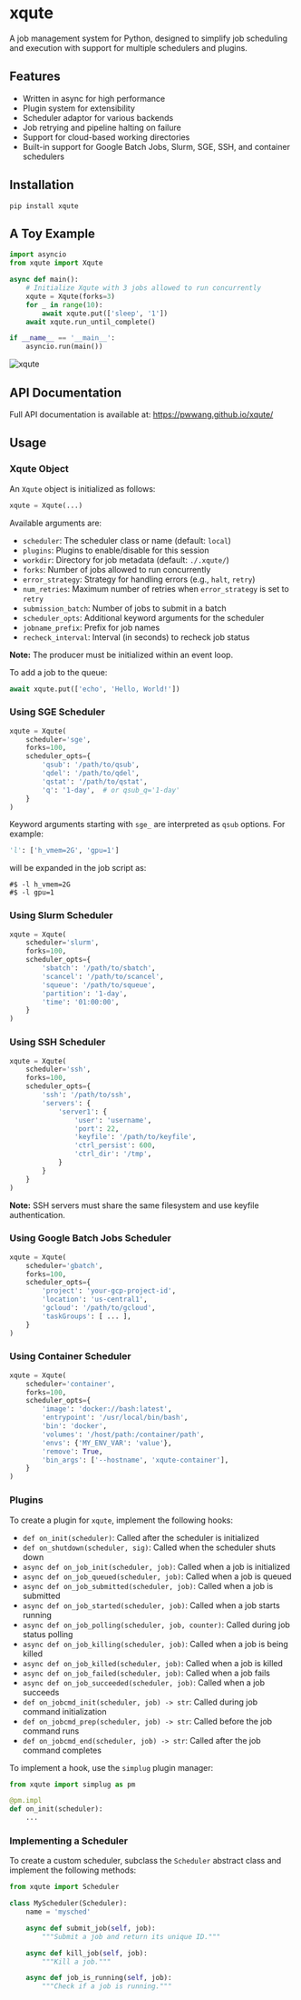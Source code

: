 # xqute

A job management system for Python, designed to simplify job scheduling and execution with support for multiple schedulers and plugins.

## Features

- Written in async for high performance
- Plugin system for extensibility
- Scheduler adaptor for various backends
- Job retrying and pipeline halting on failure
- Support for cloud-based working directories
- Built-in support for Google Batch Jobs, Slurm, SGE, SSH, and container schedulers

## Installation

```shell
pip install xqute
```

## A Toy Example

```python
import asyncio
from xqute import Xqute

async def main():
    # Initialize Xqute with 3 jobs allowed to run concurrently
    xqute = Xqute(forks=3)
    for _ in range(10):
        await xqute.put(['sleep', '1'])
    await xqute.run_until_complete()

if __name__ == '__main__':
    asyncio.run(main())
```

![xqute](./xqute.png)

## API Documentation

Full API documentation is available at: <https://pwwang.github.io/xqute/>

## Usage

### Xqute Object

An `Xqute` object is initialized as follows:

```python
xqute = Xqute(...)
```

Available arguments are:

- `scheduler`: The scheduler class or name (default: `local`)
- `plugins`: Plugins to enable/disable for this session
- `workdir`: Directory for job metadata (default: `./.xqute/`)
- `forks`: Number of jobs allowed to run concurrently
- `error_strategy`: Strategy for handling errors (e.g., `halt`, `retry`)
- `num_retries`: Maximum number of retries when `error_strategy` is set to `retry`
- `submission_batch`: Number of jobs to submit in a batch
- `scheduler_opts`: Additional keyword arguments for the scheduler
- `jobname_prefix`: Prefix for job names
- `recheck_interval`: Interval (in seconds) to recheck job status

**Note:** The producer must be initialized within an event loop.

To add a job to the queue:

```python
await xqute.put(['echo', 'Hello, World!'])
```

### Using SGE Scheduler

```python
xqute = Xqute(
    scheduler='sge',
    forks=100,
    scheduler_opts={
        'qsub': '/path/to/qsub',
        'qdel': '/path/to/qdel',
        'qstat': '/path/to/qstat',
        'q': '1-day',  # or qsub_q='1-day'
    }
)
```

Keyword arguments starting with `sge_` are interpreted as `qsub` options. For example:

```python
'l': ['h_vmem=2G', 'gpu=1']
```
will be expanded in the job script as:

```shell
#$ -l h_vmem=2G
#$ -l gpu=1
```

### Using Slurm Scheduler

```python
xqute = Xqute(
    scheduler='slurm',
    forks=100,
    scheduler_opts={
        'sbatch': '/path/to/sbatch',
        'scancel': '/path/to/scancel',
        'squeue': '/path/to/squeue',
        'partition': '1-day',
        'time': '01:00:00',
    }
)
```

### Using SSH Scheduler

```python
xqute = Xqute(
    scheduler='ssh',
    forks=100,
    scheduler_opts={
        'ssh': '/path/to/ssh',
        'servers': {
            'server1': {
                'user': 'username',
                'port': 22,
                'keyfile': '/path/to/keyfile',
                'ctrl_persist': 600,
                'ctrl_dir': '/tmp',
            }
        }
    }
)
```

**Note:** SSH servers must share the same filesystem and use keyfile authentication.

### Using Google Batch Jobs Scheduler

```python
xqute = Xqute(
    scheduler='gbatch',
    forks=100,
    scheduler_opts={
        'project': 'your-gcp-project-id',
        'location': 'us-central1',
        'gcloud': '/path/to/gcloud',
        'taskGroups': [ ... ],
    }
)
```

### Using Container Scheduler

```python
xqute = Xqute(
    scheduler='container',
    forks=100,
    scheduler_opts={
        'image': 'docker://bash:latest',
        'entrypoint': '/usr/local/bin/bash',
        'bin': 'docker',
        'volumes': '/host/path:/container/path',
        'envs': {'MY_ENV_VAR': 'value'},
        'remove': True,
        'bin_args': ['--hostname', 'xqute-container'],
    }
)
```

### Plugins

To create a plugin for `xqute`, implement the following hooks:

- `def on_init(scheduler)`: Called after the scheduler is initialized
- `def on_shutdown(scheduler, sig)`: Called when the scheduler shuts down
- `async def on_job_init(scheduler, job)`: Called when a job is initialized
- `async def on_job_queued(scheduler, job)`: Called when a job is queued
- `async def on_job_submitted(scheduler, job)`: Called when a job is submitted
- `async def on_job_started(scheduler, job)`: Called when a job starts running
- `async def on_job_polling(scheduler, job, counter)`: Called during job status polling
- `async def on_job_killing(scheduler, job)`: Called when a job is being killed
- `async def on_job_killed(scheduler, job)`: Called when a job is killed
- `async def on_job_failed(scheduler, job)`: Called when a job fails
- `async def on_job_succeeded(scheduler, job)`: Called when a job succeeds
- `def on_jobcmd_init(scheduler, job) -> str`: Called during job command initialization
- `def on_jobcmd_prep(scheduler, job) -> str`: Called before the job command runs
- `def on_jobcmd_end(scheduler, job) -> str`: Called after the job command completes

To implement a hook, use the `simplug` plugin manager:

```python
from xqute import simplug as pm

@pm.impl
def on_init(scheduler):
    ...
```

### Implementing a Scheduler

To create a custom scheduler, subclass the `Scheduler` abstract class and implement the following methods:

```python
from xqute import Scheduler

class MyScheduler(Scheduler):
    name = 'mysched'

    async def submit_job(self, job):
        """Submit a job and return its unique ID."""

    async def kill_job(self, job):
        """Kill a job."""

    async def job_is_running(self, job):
        """Check if a job is running."""
```
